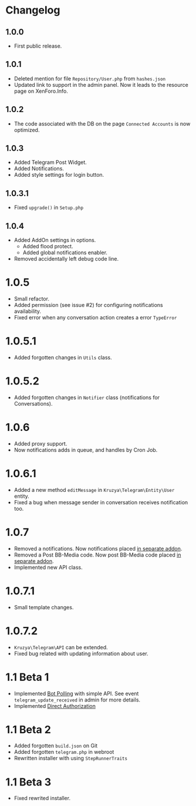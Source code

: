 # Changelog
## 1.0.0
- First public release.

## 1.0.1
- Deleted mention for file `Repository/User.php` from `hashes.json`
- Updated link to support in the admin panel. Now it leads to the resource page on XenForo.Info.

## 1.0.2
- The code associated with the DB on the page `Connected Accounts` is now optimized.

## 1.0.3
- Added Telegram Post Widget.
- Added Notifications.
- Added style settings for login button.

## 1.0.3.1
- Fixed `upgrade()` in `Setup.php`

## 1.0.4
- Added AddOn settings in options.
  - Added flood protect.
  - Added global notifications enabler.
- Removed accidentally left debug code line.

# 1.0.5
- Small refactor.
- Added permission (see issue #2) for configuring notifications availability.
- Fixed error when any conversation action creates a error `TypeError`

# 1.0.5.1
- Added forgotten changes in `Utils` class.

# 1.0.5.2
- Added forgotten changes in `Notifier` class (notifications for Conversations).

# 1.0.6
- Added proxy support.
- Now notifications adds in queue, and handles by Cron Job.

# 1.0.6.1
- Added a new method `editMessage` in `Kruzya\Telegram\Entity\User` entity.
- Fixed a bug when message sender in conversation receives notification too.

# 1.0.7
- Removed a notifications.
  Now notifications placed [in separate addon](https://github.com/XF-Telegram/Notifications).
- Removed a Post BB-Media code.
  Now post BB-Media code placed [in separate addon](https://github.com/XF-Telegram/MediaPost).
- Implemented new API class.

# 1.0.7.1
- Small template changes.

# 1.0.7.2
- `Kruzya\Telegram\API` can be extended.
- Fixed bug related with updating information about user.

# 1.1 Beta 1
- Implemented [Bot Polling](https://github.com/XF-Telegram/Core/pull/13) with simple API. See event `telegram_update_received` in admin for more details.
- Implemented [Direct Authorization](https://github.com/XF-Telegram/Core/pull/14)

# 1.1 Beta 2
- Added forgotten `build.json` on Git
- Added forgotten `telegram.php` in webroot
- Rewritten installer with using `StepRunnerTraits`

# 1.1 Beta 3
- Fixed rewrited installer.
